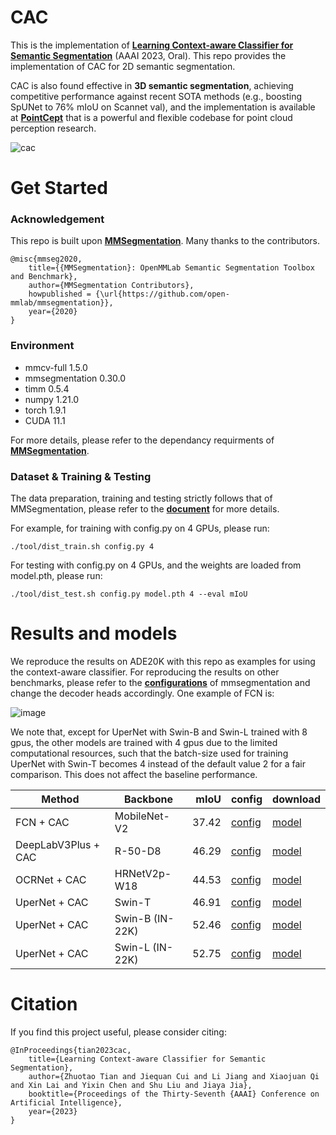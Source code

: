 # CAC
This is the implementation of [**Learning Context-aware Classifier for Semantic Segmentation**](https://jiaya.me/papers/Zhuotao_AAAI_2022.pdf) (AAAI 2023, Oral). This repo provides the implementation of CAC for 2D semantic segmentation. 

CAC is also found effective in **3D semantic segmentation**, achieving competitive performance against recent SOTA methods (e.g., boosting SpUNet to 76% mIoU on Scannet val), and the implementation is available at [**PointCept**](https://github.com/Pointcept/Pointcept) that is a powerful and flexible codebase for point cloud perception research. 

![cac](https://user-images.githubusercontent.com/68939582/219602560-2e6d85ef-ce07-48cd-ae76-08c21cdf45d6.png)


# Get Started

### Acknowledgement
This repo is built upon [**MMSegmentation**](https://github.com/open-mmlab/mmsegmentation). Many thanks to the contributors.

```
@misc{mmseg2020,
    title={{MMSegmentation}: OpenMMLab Semantic Segmentation Toolbox and Benchmark},
    author={MMSegmentation Contributors},
    howpublished = {\url{https://github.com/open-mmlab/mmsegmentation}},
    year={2020}
}
```

### Environment
+ mmcv-full 1.5.0
+ mmsegmentation 0.30.0
+ timm 0.5.4
+ numpy 1.21.0
+ torch 1.9.1
+ CUDA 11.1
    
For more details, please refer to the dependancy requirments of [**MMSegmentation**](https://github.com/open-mmlab/mmsegmentation).


### Dataset & Training & Testing
The data preparation, training and testing strictly follows that of MMSegmentation, please refer to the [**document**](https://mmsegmentation.readthedocs.io/en/latest/) for more details.

For example, for training with config.py on 4 GPUs, please run:

    ./tool/dist_train.sh config.py 4 
    
For testing with config.py on 4 GPUs, and the weights are loaded from model.pth, please run:

    ./tool/dist_test.sh config.py model.pth 4 --eval mIoU

# Results and models
We reproduce the results on ADE20K with this repo as examples for using the context-aware classifier. For reproducing the results on other benchmarks, please refer to the [**configurations**](https://github.com/open-mmlab/mmsegmentation/tree/master/configs) of mmsegmentation and change the decoder heads accordingly. One example of FCN is:

![image](https://user-images.githubusercontent.com/68939582/220012772-f8a8bbb3-be27-4aa1-8c01-c8ea43ff2f32.png)


We note that, except for UperNet with Swin-B and Swin-L trained with 8 gpus, the other models are trained with 4 gpus due to the limited computational resources, such that the batch-size used for training UperNet with Swin-T becomes 4 instead of the default value 2 for a fair comparison. This does not affect the baseline performance. 

| Method | Backbone |   mIoU | config                                                                                                                | download                                                                                                                                                                                                                                                                                                                               |
| ------ | -------- |   ----: | --------------------------------------------------------------------------------------------------------------------- | -------------------------------------------------------------------------------------------------------------------------------------------------------------------------------------------------------------------------------------------------------------------------------------------------------------------------------------- |
| FCN + CAC                     | MobileNet-V2  | 37.42 | [config](https://github.com/tianzhuotao/Context-aware-Classifier/blob/main/configs/mobilenet_v2/fcn_m-v2-d8_512x512_160k_ade20k_cac.py)  | [model](https://mycuhk-my.sharepoint.com/:u:/g/personal/1155122171_link_cuhk_edu_hk/EcpUuw52_8VNj5MML2v3UxgBFvOjq1uS_OBG-DWFeS3jOQ?e=aPE2N5)      |
| DeepLabV3Plus + CAC           | R-50-D8       | 46.29 | [config](https://github.com/tianzhuotao/Context-aware-Classifier/blob/main/configs/deeplabv3plus/deeplabv3plus_r50-d8_512x512_160k_ade20k_cac.py)  | [model](https://mycuhk-my.sharepoint.com/:u:/g/personal/1155122171_link_cuhk_edu_hk/ESnimdpoLbtIkQJNEsw-oo8BBIzZJdvRX8wvb0mArmsisQ?e=OKGeCk)      |
|  OCRNet + CAC                 | HRNetV2p-W18  | 44.53 | [config](https://github.com/tianzhuotao/Context-aware-Classifier/blob/main/configs/ocrnet/ocrnet_hr18_512x512_160k_ade20k_cac.py)  | [model](https://mycuhk-my.sharepoint.com/:u:/g/personal/1155122171_link_cuhk_edu_hk/EbY82J1OOL9NkTaJZ5vtFf8BDrMS9SKt0J16ZougM9T1_A?e=7S87u8)      |
|  UperNet + CAC                 | Swin-T       | 46.91 |  [config](https://github.com/tianzhuotao/Context-aware-Classifier/blob/main/configs/swin/upernet_swin_tiny_patch4_window7_512x512_160k_ade20k_pretrain_224x224_1K_bs4_cac.py)  | [model](https://mycuhk-my.sharepoint.com/:u:/g/personal/1155122171_link_cuhk_edu_hk/Ee3esPXw8SxPhJWo3P-l57AB6kETREaO12G6j3ySonXCHQ?e=SkHU79)      |
|  UperNet + CAC        | Swin-B  (IN-22K)      | 52.46 |  [config](https://github.com/tianzhuotao/Context-aware-Classifier/blob/main/configs/swin/upernet_swin_base_patch4_window12_512x512_160k_ade20k_pretrain_384x384_22K_cac.py)  | [model](https://mycuhk-my.sharepoint.com/:u:/g/personal/1155122171_link_cuhk_edu_hk/EW34a-ogeNBLgHyxP8aTlGkBjPB08ynCXoqFi4BLyYgi5g?e=lP9QvE)      |
|  UperNet + CAC        | Swin-L  (IN-22K)      | 52.75 |  [config](https://github.com/tianzhuotao/Context-aware-Classifier/blob/main/configs/swin/upernet_swin_large_patch4_window12_512x512_160k_ade20k_pretrain_384x384_22K_cac.py)  | [model](https://mycuhk-my.sharepoint.com/:u:/g/personal/1155122171_link_cuhk_edu_hk/EenCUmdIjpBFtlIDt6-7pJcB46zF2S4SxhRzRGSbdvROdQ?e=cgGvhh)     |




# Citation

If you find this project useful, please consider citing:
```
@InProceedings{tian2023cac,
    title={Learning Context-aware Classifier for Semantic Segmentation},
    author={Zhuotao Tian and Jiequan Cui and Li Jiang and Xiaojuan Qi and Xin Lai and Yixin Chen and Shu Liu and Jiaya Jia},
    booktitle={Proceedings of the Thirty-Seventh {AAAI} Conference on Artificial Intelligence},
    year={2023}
}
```
